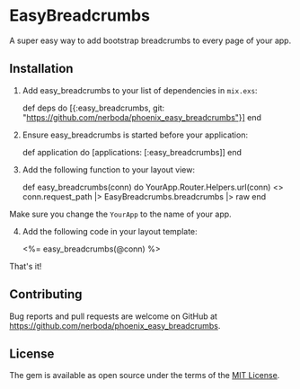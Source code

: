 # EasyBreadcrumbs

A super easy way to add bootstrap breadcrumbs to every page of your app.

## Installation

  1. Add easy_breadcrumbs to your list of dependencies in `mix.exs`:

        def deps do
          [{:easy_breadcrumbs, git: "https://github.com/nerboda/phoenix_easy_breadcrumbs"}]
        end

  2. Ensure easy_breadcrumbs is started before your application:

        def application do
          [applications: [:easy_breadcrumbs]]
        end
  3. Add the following function to your layout view:

      def easy_breadcrumbs(conn) do
        YourApp.Router.Helpers.url(conn) <> conn.request_path
        |> EasyBreadcrumbs.breadcrumbs
        |> raw
      end

  Make sure you change the `YourApp` to the name of your app.

  4. Add the following code in your layout template:

      <%= easy_breadcrumbs(@conn) %>

  That's it!

## Contributing

Bug reports and pull requests are welcome on GitHub at https://github.com/nerboda/phoenix_easy_breadcrumbs.


## License

The gem is available as open source under the terms of the [MIT License](http://opensource.org/licenses/MIT).

